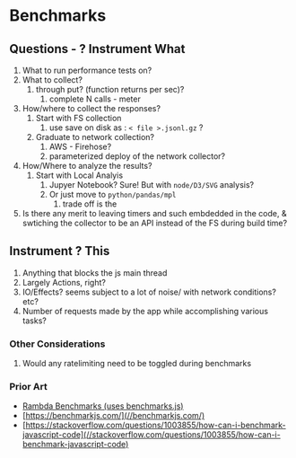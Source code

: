 # Benchmarks

## Questions - ? Instrument What

1. What to run performance tests on?
1. What to collect?
    1. through put? (function returns per sec)?
        1. complete N calls - meter
1. How/where to collect the responses?
    1. Start with FS collection
        1. use save on disk as : `< file >.jsonl.gz` ?
    2. Graduate to network collection?
        1. AWS - Firehose?
        1. parameterized deploy of the network collector?
1. How/Where to analyze the results?
    1. Start with Local Analyis
        1. Jupyer Notebook? Sure! But with `node/D3/SVG` analysis?
        1. Or just move to `python/pandas/mpl`
            1. trade off is the
1. Is there any merit to leaving timers and such embdedded in the code, & swtiching the collector to be an API instead of the FS during build time?

## Instrument ? This

1. Anything that blocks the js main thread
1. Largely Actions, right?
1. IO/Effects? seems subject to a lot of noise/ with network conditions? etc?
1. Number of requests made by the app while accomplishing various tasks?

### Other Considerations

1. Would any ratelimiting need to be toggled during benchmarks

### Prior Art

- [Rambda Benchmarks (uses benchmarks.js)](https://github.com/selfrefactor/rambda#benchmark)
- [https://benchmarkjs.com/](//benchmarkjs.com/)
- [https://stackoverflow.com/questions/1003855/how-can-i-benchmark-javascript-code](//stackoverflow.com/questions/1003855/how-can-i-benchmark-javascript-code)